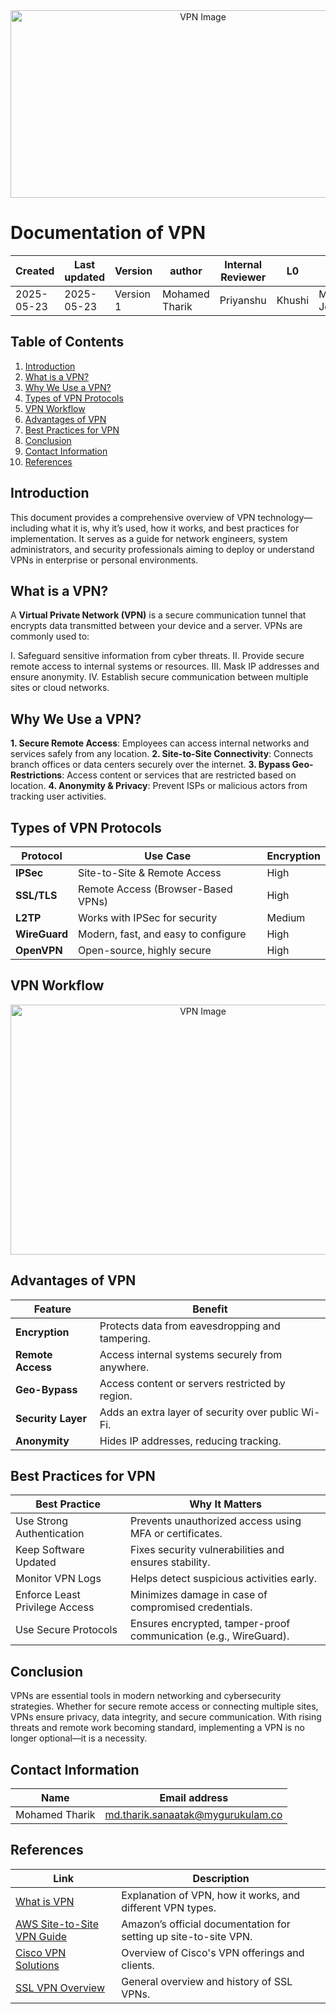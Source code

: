<div align="center">
  <img src="https://github.com/user-attachments/assets/10a86178-b222-47fd-b2c2-3ce5f8c3cb41" alt="VPN Image" width="600" height="300">
</div>

# **Documentation of VPN**
| Created        | Last updated      | Version         | author|  Internal Reviewer | L0 | L1 | L2|
|----------------|----------------|-----------------|-----------------|-----|------|----|----|
| 2025-05-23  | 2025-05-23   |     Version 1         |  Mohamed Tharik |Priyanshu|Khushi|Mukul Joshi |Piyush Upadhyay|

## Table of Contents 
1. [Introduction](#introduction)  
2. [What is a VPN?](#what-is-a-vpn)  
3. [Why We Use a VPN?](#why-we-use-a-vpn)  
4. [Types of VPN Protocols](#types-of-vpn-protocols)  
5. [VPN Workflow](#vpn-workflow)  
6. [Advantages of VPN](#advantages-of-vpn)  
7. [Best Practices for VPN](#best-practices-for-vpn)  
8. [Conclusion](#conclusion)  
9. [Contact Information](#contact-information)  
10. [References](#references)

## Introduction 
This document provides a comprehensive overview of VPN technology—including what it is, why it’s used, how it works, and best practices for implementation. It serves as a guide for network engineers, system administrators, and security professionals aiming to deploy or understand VPNs in enterprise or personal environments.

## What is a VPN?
A **Virtual Private Network (VPN)** is a secure communication tunnel that encrypts data transmitted between your device and a server. VPNs are commonly used to:

I. Safeguard sensitive information from cyber threats.
II. Provide secure remote access to internal systems or resources.
III. Mask IP addresses and ensure anonymity.
IV. Establish secure communication between multiple sites or cloud networks.

## Why We Use a VPN?
**1. Secure Remote Access**: Employees can access internal networks and services safely from any location.
**2. Site-to-Site Connectivity**: Connects branch offices or data centers securely over the internet.
**3. Bypass Geo-Restrictions**: Access content or services that are restricted based on location.
**4. Anonymity & Privacy**: Prevent ISPs or malicious actors from tracking user activities.

## Types of VPN Protocols
| Protocol      | Use Case                            | Encryption |
| ------------- | ----------------------------------- | ---------- |
| **IPSec**     | Site-to-Site & Remote Access        | High       |
| **SSL/TLS**   | Remote Access (Browser-Based VPNs)  | High       |
| **L2TP**      | Works with IPSec for security       | Medium     |
| **WireGuard** | Modern, fast, and easy to configure | High       |
| **OpenVPN**   | Open-source, highly secure          | High       |

## VPN Workflow
<div align="center">
  <img src="https://github.com/user-attachments/assets/f74588ef-d882-4d03-8d62-ea3b5400c6a7" alt="VPN Image" width="600" height="400">
</div>

## Advantages of VPN
| Feature                | Benefit                                            |
| ---------------------- | -------------------------------------------------- |
|**Encryption**      | Protects data from eavesdropping and tampering.    |
|**Remote Access**   | Access internal systems securely from anywhere.    |
|**Geo-Bypass**      | Access content or servers restricted by region.    |
|**Security Layer** | Adds an extra layer of security over public Wi-Fi. |
|**Anonymity**      | Hides IP addresses, reducing tracking.             |

## Best Practices for VPN

| Best Practice                   | Why It Matters                                                  |
|--------------------------------|------------------------------------------------------------------|
| Use Strong Authentication      | Prevents unauthorized access using MFA or certificates.          |
| Keep Software Updated          | Fixes security vulnerabilities and ensures stability.            |
| Monitor VPN Logs               | Helps detect suspicious activities early.                        |
| Enforce Least Privilege Access | Minimizes damage in case of compromised credentials.             |
| Use Secure Protocols           | Ensures encrypted, tamper-proof communication (e.g., WireGuard). |

## Conclusion
VPNs are essential tools in modern networking and cybersecurity strategies. Whether for secure remote access or connecting multiple sites, VPNs ensure privacy, data integrity, and secure communication. With rising threats and remote work becoming standard, implementing a VPN is no longer optional—it is a necessity.

## Contact Information
| Name | Email address         |
|------|------------------------|
| Mohamed Tharik  | md.tharik.sanaatak@mygurukulam.co    |

## References

|Link                                                                                                         | Description                                                       |
|------------------------------|-------------------------------------------------------------------|
| [What is VPN](https://www.geeksforgeeks.org/what-is-vpn-how-it-works-types-of-vpn/)          | Explanation of VPN, how it works, and different VPN types.       |
| [AWS Site-to-Site VPN Guide](https://docs.aws.amazon.com/vpn/latest/s2svpn/what-is-s2svpn.html)                          | Amazon’s official documentation for setting up site-to-site VPN. |
| [Cisco VPN Solutions](https://www.cisco.com/c/en/us/products/security/vpn-endpoint-security-clients/index.html)       | Overview of Cisco's VPN offerings and clients.                   |
| [SSL VPN Overview](https://en.wikipedia.org/wiki/SSL_VPN)                                                 | General overview and history of SSL VPNs.                        |
